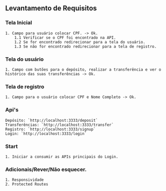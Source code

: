 ## Levantamento de Requisitos

### Tela Inicial

    1. Campo para usuário colocar CPF. -> Ok.
        1.1 Verificar se o CPF foi encontrado na API.
        1.2 Se for encontrado redirecionar para a tela do usuário.
        1.3 Se não for encontrado redirecionar para a tela de registro.

### Tela do usuário

    1. Campo com butões para o depósito, realizar a transferência e ver o histórico das suas transferências -> Ok.

### Tela de registro

    1. Campo para o usuário colocar CPF e Nome Completo -> Ok.

### Api's

    Depósito: `http://localhost:3333/deposit`
    Transferências: `http://localhost:3333/transfer`
    Registro: `http://localhost:3333/signup`
    Login: `http://localhost:3333/login`

### Start

    1. Iniciar a consumir as APIs principais do Login.

### Adicionais/Rever/Não esquecer.

    1. Responsividade
    2. Protected Routes
